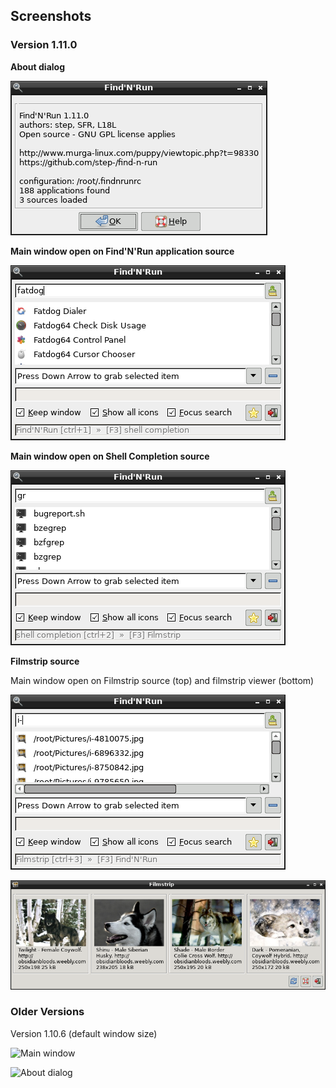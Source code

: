 ## Screenshots

### Version 1.11.0

**About dialog**

![About dialog](images/findnrun-1.11.0-about.png)

**Main window open on Find'N'Run application source**

![Main window open on Find'N'Run application source](images/findnrun-1.11.0-main.png)

**Main window open on Shell Completion source**

![Main window open on Shell Completion source](images/findnrun-1.11.0-main-shell-completion.png)

**Filmstrip source**

Main window open on Filmstrip source (top) and filmstrip viewer (bottom)

![Main window open on Filmstrip source](images/findnrun-1.11.0-main-filmstrip-1.0.png)

![Filmstrip plugin viewer window](images/filmstrip-1.0-viewer.png)

### Older Versions

Version 1.10.6 (default window size)

![Main window](images/findnrun-1.10.6-main.png)

![About dialog](images/findnrun-1.10.6-about.png)

